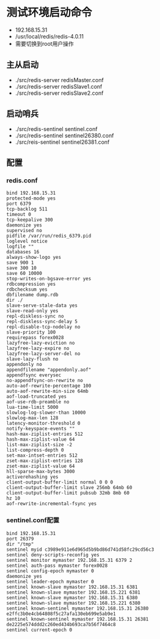 # 测试环境启动命令

- 192.168.15.31
- /usr/local/redis/redis-4.0.11
- 需要切换到root用户操作

## 主从启动
- ./src/redis-server redisMaster.conf 
- ./src/redis-server redisSlave1.conf 
- ./src/redis-server redisSlave2.conf 

## 启动哨兵
- ./src/redis-sentinel sentinel.conf 
- ./src/redis-sentinel sentinel26380.conf 
- ./src/reis-sentinel sentinel26381.conf

## 配置
### redis.conf
```$xslt
bind 192.168.15.31
protected-mode yes
port 6379
tcp-backlog 511
timeout 0
tcp-keepalive 300
daemonize yes
supervised no
pidfile /var/run/redis_6379.pid
loglevel notice
logfile ""
databases 16
always-show-logo yes
save 900 1
save 300 10
save 60 10000
stop-writes-on-bgsave-error yes
rdbcompression yes
rdbchecksum yes
dbfilename dump.rdb
dir ./
slave-serve-stale-data yes
slave-read-only yes
repl-diskless-sync no
repl-diskless-sync-delay 5
repl-disable-tcp-nodelay no
slave-priority 100
requirepass forex0028
lazyfree-lazy-eviction no
lazyfree-lazy-expire no
lazyfree-lazy-server-del no
slave-lazy-flush no
appendonly no
appendfilename "appendonly.aof"
appendfsync everysec
no-appendfsync-on-rewrite no
auto-aof-rewrite-percentage 100
auto-aof-rewrite-min-size 64mb
aof-load-truncated yes
aof-use-rdb-preamble no
lua-time-limit 5000
slowlog-log-slower-than 10000
slowlog-max-len 128
latency-monitor-threshold 0
notify-keyspace-events ""
hash-max-ziplist-entries 512
hash-max-ziplist-value 64
list-max-ziplist-size -2
list-compress-depth 0
set-max-intset-entries 512
zset-max-ziplist-entries 128
zset-max-ziplist-value 64
hll-sparse-max-bytes 3000
activerehashing yes
client-output-buffer-limit normal 0 0 0
client-output-buffer-limit slave 256mb 64mb 60
client-output-buffer-limit pubsub 32mb 8mb 60
hz 10
aof-rewrite-incremental-fsync yes
```

### sentinel.conf配置
```$xslt
bind 192.168.15.31
port 26379
dir "/tmp"
sentinel myid c3989e911e6d965d5b9bd86d741d58fc29cd56c3
sentinel deny-scripts-reconfig yes
sentinel monitor mymaster 192.168.15.31 6379 2
sentinel auth-pass mymaster forex0028
sentinel config-epoch mymaster 0
daemonize yes
sentinel leader-epoch mymaster 0
sentinel known-slave mymaster 192.168.15.31 6381
sentinel known-slave mymaster 192.168.15.221 6381
sentinel known-slave mymaster 192.168.15.31 6380
sentinel known-slave mymaster 192.168.15.221 6380
sentinel known-sentinel mymaster 192.168.15.31 26380 e2ffc3b0e4cb64808f5c27afa130eb699e5ab9e1
sentinel known-sentinel mymaster 192.168.15.31 26381 de2225e574ddd2c260ed434b693ca7b56f7464c8
sentinel current-epoch 0

```
